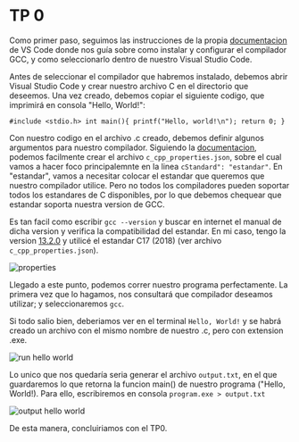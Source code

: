 # TP 0

Como primer paso, seguimos las instrucciones de la propia [documentacion]([https://github.com/pandao/editor.md](https://code.visualstudio.com/docs/cpp/config-mingw) "documentacion") de VS Code donde nos guía sobre como instalar y configurar el compilador GCC, y como seleccionarlo dentro de nuestro Visual Studio Code.

Antes de seleccionar el compilador que habremos instalado, debemos abrir Visual Studio Code y crear nuestro archivo C en el directorio que deseemos. Una vez creado, debemos copiar el siguiente codigo, que imprimirá en consola "Hello, World!":

`#include <stdio.h>
int main(){
    printf("Hello, world!\n");
    return 0;
}`

Con nuestro codigo en el archivo .c creado, debemos definir algunos argumentos para nuestro compilador. Siguiendo la [documentacion]([https://github.com/pandao/editor.md](https://code.visualstudio.com/docs/cpp/config-mingw) "documentacion"), podemos facilmente crear el archivo `c_cpp_properties.json`, sobre el cual vamos a hacer foco principalemnte en la linea `cStandard": "estandar"`. En "estandar", vamos a necesitar colocar el estandar que queremos que nuestro compilador utilice. Pero no todos los compiladores pueden soportar todos los estandares de C disponibles, por lo que debemos chequear que estandar soporta nuestra version de GCC.

Es tan facil como escribir `gcc --version` y buscar en internet el manual de dicha version y verifica la compatibilidad del estandar. En mi caso, tengo la version [13.2.0]([[https://github.com/pandao/editor.md](https://code.visualstudio.com/docs/cpp/config-mingw](https://gcc.gnu.org/onlinedocs/gcc-13.2.0/gcc/Standards.html#C-Language)) "13.2.0") y utilicé el estandar C17 (2018) (ver archivo `c_cpp_properties.json`).

![properties](https://github.com/IgnacioLapko/SSL/assets/71944432/8e6b652a-7049-43ee-ad19-aa2f7f3ee629)

Llegado a este punto, podemos correr nuestro programa perfectamente. La primera vez que lo hagamos, nos consultará que compilador deseamos utilizar; y seleccionaremos `gcc`.

Si todo salio bien, deberiamos ver en el terminal `Hello, World!` y se habrá creado un archivo con el mismo nombre de nuestro .c, pero con extension .exe.

![run hello world](https://github.com/IgnacioLapko/SSL/assets/71944432/336557d1-b791-4a72-bf19-f8321e411925)

Lo unico que nos quedaría seria generar el archivo `output.txt`, en el que guardaremos lo que retorna la funcion main() de nuestro programa ("Hello, World!). Para ello, escribiremos en consola `program.exe > output.txt`

![output hello world](https://github.com/IgnacioLapko/SSL/assets/71944432/87b646a2-bc05-4055-a8ef-1756500d0982)

De esta manera, concluiriamos con el TP0.
